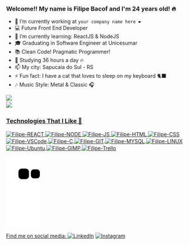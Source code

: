 ### Welcome!! My name is Filipe Bacof and I'm 24 years old! 🔥

- 🔭 I’m currently working at `your company name here ❤️`
- 💻 Future Front End Developer
- 🌱 I’m currently learning: ReactJS & NodeJS
- 🎓 Graduating in Software Engineer at Unicesumar
- 📚 Clean Code! Pragmatic Programmer!
- 🚀 Studying 36 hours a day 🔥
- 📫 My city: Sapucaia do Sul - RS
- ⚡ Fun fact: I have a cat that loves to sleep on my keyboard 🐈‍⬛
- 🎶 Music Style: Metal & Classic 🎧


<link rel="stylesheet" href="https://cdn.jsdelivr.net/gh/devicons/devicon@v2.15.1/devicon.min.css">

<div>
  <a href="https://github.com/Filipe-Bacof">
  <img height="180em" src="https://github-readme-stats.vercel.app/api?username=Filipe-Bacof&show_icons=true&theme=midnight-purple&include_all_commits=true&count_private=true"/> <br/>
  <img height="180em" src="https://github-readme-stats.vercel.app/api/top-langs/?username=Filipe-Bacof&layout=compact&langs_count=7&theme=midnight-purple"/>
</div>
  
  
  <div>
   
  ### Technologies That I Like 🔧
    
  <img align="center" alt="Filipe-REACT" height="30" width="40" src="https://cdn.jsdelivr.net/gh/devicons/devicon/icons/react/react-original.svg" />

  <img align="center" alt="Filipe-NODE" height="30" width="40" src="https://cdn.jsdelivr.net/gh/devicons/devicon/icons/nodejs/nodejs-original.svg" />

  <img align="center" alt="Filipe-JS" height="30" width="40" src="https://cdn.jsdelivr.net/gh/devicons/devicon/icons/javascript/javascript-original.svg" />

  <img align="center" alt="Filipe-HTML" height="30" width="40" src="https://cdn.jsdelivr.net/gh/devicons/devicon/icons/html5/html5-original.svg" />

  <img align="center" alt="Filipe-CSS" height="30" width="40" src="https://cdn.jsdelivr.net/gh/devicons/devicon/icons/css3/css3-original.svg" />

  <img align="center" alt="Filipe-VSCode" height="30" width="40" src="https://cdn.jsdelivr.net/gh/devicons/devicon/icons/vscode/vscode-original.svg" />

  <img align="center" alt="Filipe-C" height="30" width="40" src="https://cdn.jsdelivr.net/gh/devicons/devicon/icons/c/c-original.svg" />

  <img align="center" alt="Filipe-GIT" height="30" width="40" src="https://cdn.jsdelivr.net/gh/devicons/devicon/icons/git/git-original.svg" />

  <img align="center" alt="Filipe-MYSQL" height="30" width="40" src="https://cdn.jsdelivr.net/gh/devicons/devicon/icons/mysql/mysql-original.svg" />

  <img align="center" alt="Filipe-LINUX" height="30" width="40" src="https://cdn.jsdelivr.net/gh/devicons/devicon/icons/linux/linux-original.svg" />

  <img align="center" alt="Filipe-Ubuntu" height="30" width="40" src="https://cdn.jsdelivr.net/gh/devicons/devicon/icons/ubuntu/ubuntu-plain.svg" />

  <img align="center" alt="Filipe-GIMP" height="30" width="40" src="https://cdn.jsdelivr.net/gh/devicons/devicon/icons/gimp/gimp-original.svg" />

  <img align="center" alt="Filipe-Trello" height="30" width="40" src="https://cdn.jsdelivr.net/gh/devicons/devicon/icons/trello/trello-plain.svg" />

  </div>
  

  ![Snake animation](https://github.com/Filipe-Bacof/Filipe-Bacof/blob/output/github-contribution-grid-snake.svg)
  
  
  Find me on social media:
<a href="https://www.linkedin.com/in/filipe-bacof/" target="_blank"><img src="https://img.shields.io/badge/LinkedIn-%230077B5.svg?&style=flat-square&logo=linkedin&logoColor=white" alt="LinkedIn"></a> <a href="https://www.instagram.com/filipe.bacof/" target="_blank"><img src="https://img.shields.io/badge/Instagram-%23E4405F.svg?&style=flat-square&logo=instagram&logoColor=white" alt="Instagram"></a>
  
  
  
